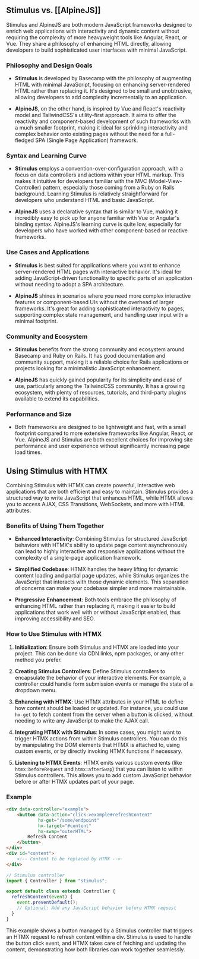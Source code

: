 ## Stimulus vs. [[AlpineJS]]

Stimulus and AlpineJS are both modern JavaScript frameworks designed to enrich web applications with interactivity and dynamic content without requiring the complexity of more heavyweight tools like Angular, React, or Vue. They share a philosophy of enhancing HTML directly, allowing developers to build sophisticated user interfaces with minimal JavaScript.

### Philosophy and Design Goals

- **Stimulus** is developed by Basecamp with the philosophy of augmenting HTML with minimal JavaScript, focusing on enhancing server-rendered HTML rather than replacing it. It's designed to be small and unobtrusive, allowing developers to add complexity incrementally to an application.

- **AlpineJS**, on the other hand, is inspired by Vue and React's reactivity model and TailwindCSS's utility-first approach. It aims to offer the reactivity and component-based development of such frameworks with a much smaller footprint, making it ideal for sprinkling interactivity and complex behavior onto existing pages without the need for a full-fledged SPA (Single Page Application) framework.

### Syntax and Learning Curve

- **Stimulus** employs a convention-over-configuration approach, with a focus on data controllers and actions within your HTML markup. This makes it intuitive for developers familiar with the MVC (Model-View-Controller) pattern, especially those coming from a Ruby on Rails background. Learning Stimulus is relatively straightforward for developers who understand HTML and basic JavaScript.

- **AlpineJS** uses a declarative syntax that is similar to Vue, making it incredibly easy to pick up for anyone familiar with Vue or Angular's binding syntax. AlpineJS's learning curve is quite low, especially for developers who have worked with other component-based or reactive frameworks.

### Use Cases and Applications

- **Stimulus** is best suited for applications where you want to enhance server-rendered HTML pages with interactive behavior. It's ideal for adding JavaScript-driven functionality to specific parts of an application without needing to adopt a SPA architecture.

- **AlpineJS** shines in scenarios where you need more complex interactive features or component-based UIs without the overhead of larger frameworks. It's great for adding sophisticated interactivity to pages, supporting complex state management, and handling user input with a minimal footprint.

### Community and Ecosystem

- **Stimulus** benefits from the strong community and ecosystem around Basecamp and Ruby on Rails. It has good documentation and community support, making it a reliable choice for Rails applications or projects looking for a minimalistic JavaScript enhancement.

- **AlpineJS** has quickly gained popularity for its simplicity and ease of use, particularly among the TailwindCSS community. It has a growing ecosystem, with plenty of resources, tutorials, and third-party plugins available to extend its capabilities.

### Performance and Size

- Both frameworks are designed to be lightweight and fast, with a small footprint compared to more extensive frameworks like Angular, React, or Vue. AlpineJS and Stimulus are both excellent choices for improving site performance and user experience without significantly increasing page load times.

## Using Stimulus with HTMX

Combining Stimulus with HTMX can create powerful, interactive web applications that are both efficient and easy to maintain. Stimulus provides a structured way to write JavaScript that enhances HTML, while HTMX allows you to access AJAX, CSS Transitions, WebSockets, and more with HTML attributes. 

### Benefits of Using Them Together

- **Enhanced Interactivity**: Combining Stimulus for structured JavaScript behaviors with HTMX's ability to update page content asynchronously can lead to highly interactive and responsive applications without the complexity of a single-page application framework.
  
- **Simplified Codebase**: HTMX handles the heavy lifting for dynamic content loading and partial page updates, while Stimulus organizes the JavaScript that interacts with those dynamic elements. This separation of concerns can make your codebase simpler and more maintainable.

- **Progressive Enhancement**: Both tools embrace the philosophy of enhancing HTML rather than replacing it, making it easier to build applications that work well with or without JavaScript enabled, thus improving accessibility and SEO.

### How to Use Stimulus with HTMX

1. **Initialization**: Ensure both Stimulus and HTMX are loaded into your project. This can be done via CDN links, npm packages, or any other method you prefer.

2. **Creating Stimulus Controllers**: Define Stimulus controllers to encapsulate the behavior of your interactive elements. For example, a controller could handle form submission events or manage the state of a dropdown menu.

3. **Enhancing with HTMX**: Use HTMX attributes in your HTML to define how content should be loaded or updated. For instance, you could use `hx-get` to fetch content from the server when a button is clicked, without needing to write any JavaScript to make the AJAX call.

4. **Integrating HTMX with Stimulus**: In some cases, you might want to trigger HTMX actions from within Stimulus controllers. You can do this by manipulating the DOM elements that HTMX is attached to, using custom events, or by directly invoking HTMX functions if necessary.

5. **Listening to HTMX Events**: HTMX emits various custom events (like `htmx:beforeRequest` and `htmx:afterSwap`) that you can listen to within Stimulus controllers. This allows you to add custom JavaScript behavior before or after HTMX updates part of your page.

### Example

```html
<div data-controller="example">
    <button data-action="click->example#refreshContent"
            hx-get="/some/endpoint"
            hx-target="#content"
            hx-swap="outerHTML">
        Refresh Content
    </button>
</div>
<div id="content">
    <!-- Content to be replaced by HTMX -->
</div>
```

```javascript
// Stimulus controller
import { Controller } from "stimulus";

export default class extends Controller {
  refreshContent(event) {
    event.preventDefault();
    // Optional: Add any JavaScript behavior before HTMX request
  }
}
```

This example shows a button managed by a Stimulus controller that triggers an HTMX request to refresh content within a div. Stimulus is used to handle the button click event, and HTMX takes care of fetching and updating the content, demonstrating how both libraries can work together seamlessly.

